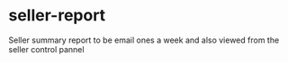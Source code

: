 seller-report
=============

Seller summary report to be email ones a week and also viewed from the seller control pannel
